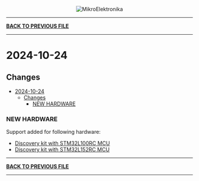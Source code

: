<p align="center">
  <img src="http://www.mikroe.com/img/designs/beta/logo_small.png?raw=true" alt="MikroElektronika"/>
</p>

---

**[BACK TO PREVIOUS FILE](../changelog.md)**

---

# 2024-10-24

## Changes

- [2024-10-24](#2024-10-24)
  - [Changes](#changes)
    - [NEW HARDWARE](#new-hardware)

### NEW HARDWARE

Support added for following hardware:

+ [Discovery kit with STM32L100RC MCU](https://www.st.com/content/st_com/en/products/evaluation-tools/product-evaluation-tools/mcu-mpu-eval-tools/stm32-mcu-mpu-eval-tools/stm32-discovery-kits/32l100cdiscovery.html)
+ [Discovery kit with STM32L152RC MCU](https://www.st.com/content/st_com/en/products/evaluation-tools/product-evaluation-tools/mcu-mpu-eval-tools/stm32-mcu-mpu-eval-tools/stm32-discovery-kits/32l152cdiscovery.html)

---

**[BACK TO PREVIOUS FILE](../changelog.md)**

---
